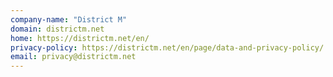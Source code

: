 ```yaml
---
company-name: "District M"
domain: districtm.net
home: https://districtm.net/en/
privacy-policy: https://districtm.net/en/page/data-and-privacy-policy/
email: privacy@districtm.net
---
```




